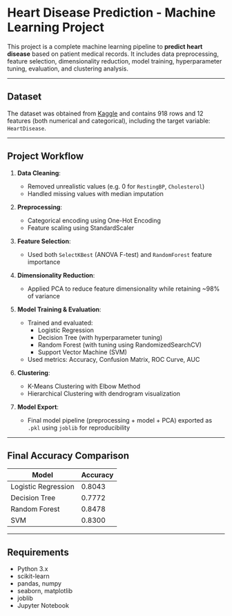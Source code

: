 #  Heart Disease Prediction - Machine Learning Project

This project is a complete machine learning pipeline to **predict heart disease** based on patient medical records. It includes data preprocessing, feature selection, dimensionality reduction, model training, hyperparameter tuning, evaluation, and clustering analysis.

---

##  Dataset

The dataset was obtained from [Kaggle](https://www.kaggle.com/datasets/fedesoriano/heart-failure-prediction) and contains 918 rows and 12 features (both numerical and categorical), including the target variable: `HeartDisease`.

---

##  Project Workflow

1. **Data Cleaning**:
   - Removed unrealistic values (e.g. 0 for `RestingBP`, `Cholesterol`)
   - Handled missing values with median imputation

2. **Preprocessing**:
   - Categorical encoding using One-Hot Encoding
   - Feature scaling using StandardScaler

3. **Feature Selection**:
   - Used both `SelectKBest` (ANOVA F-test) and `RandomForest` feature importance

4. **Dimensionality Reduction**:
   - Applied PCA to reduce feature dimensionality while retaining ~98% of variance

5. **Model Training & Evaluation**:
   - Trained and evaluated:
     - Logistic Regression
     - Decision Tree (with hyperparameter tuning)
     - Random Forest (with tuning using RandomizedSearchCV)
     - Support Vector Machine (SVM)
   - Used metrics: Accuracy, Confusion Matrix, ROC Curve, AUC

6. **Clustering**:
   - K-Means Clustering with Elbow Method
   - Hierarchical Clustering with dendrogram visualization

7. **Model Export**:
   - Final model pipeline (preprocessing + model + PCA) exported as `.pkl` using `joblib` for reproducibility

---

##  Final Accuracy Comparison

| Model               | Accuracy |
|--------------------|----------|
| Logistic Regression| 0.8043   |
| Decision Tree      | 0.7772   |
| Random Forest      | 0.8478   |
| SVM                | 0.8300   |

---

## Requirements

- Python 3.x
- scikit-learn
- pandas, numpy
- seaborn, matplotlib
- joblib
- Jupyter Notebook



